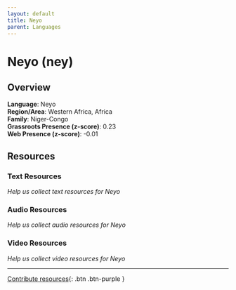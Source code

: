```yaml
---
layout: default
title: Neyo
parent: Languages
---
```


# Neyo (ney)

## Overview

**Language**: Neyo  
**Region/Area**: Western Africa, Africa  
**Family**: Niger-Congo  
**Grassroots Presence (z-score)**: 0.23  
**Web Presence (z-score)**: -0.01  

## Resources

### Text Resources
*Help us collect text resources for Neyo*

### Audio Resources
*Help us collect audio resources for Neyo*

### Video Resources
*Help us collect video resources for Neyo*

---

[Contribute resources](https://forms.office.com/e/1SfLJx3u1r){: .btn .btn-purple }
